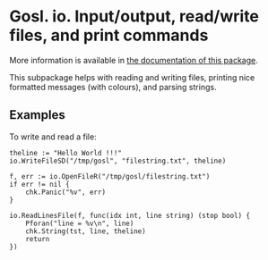 # Gosl. io. Input/output, read/write files, and print commands

More information is available in [the documentation of this package](http://rawgit.com/cpmech/gosl/master/doc/xxio.html).

This subpackage helps with reading and writing files, printing nice formatted messages (with
colours), and parsing strings.

## Examples

To write and read a file:
```
theline := "Hello World !!!"
io.WriteFileSD("/tmp/gosl", "filestring.txt", theline)

f, err := io.OpenFileR("/tmp/gosl/filestring.txt")
if err != nil {
    chk.Panic("%v", err)
}

io.ReadLinesFile(f, func(idx int, line string) (stop bool) {
    Pforan("line = %v\n", line)
    chk.String(tst, line, theline)
    return
})
```
